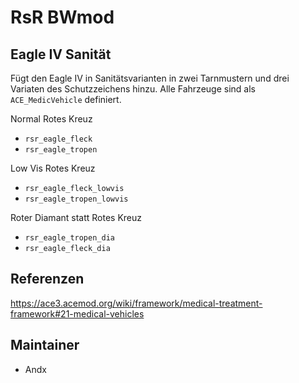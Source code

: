 # RsR BWmod

## Eagle IV Sanität

Fügt den Eagle IV in Sanitätsvarianten in zwei Tarnmustern und drei Variaten des Schutzzeichens hinzu. Alle Fahrzeuge sind als `ACE_MedicVehicle` definiert.

Normal Rotes Kreuz

- `rsr_eagle_fleck`
- `rsr_eagle_tropen`

Low Vis Rotes Kreuz

- `rsr_eagle_fleck_lowvis`
- `rsr_eagle_tropen_lowvis`

Roter Diamant statt Rotes Kreuz

- `rsr_eagle_tropen_dia`
- `rsr_eagle_fleck_dia`

## Referenzen

<https://ace3.acemod.org/wiki/framework/medical-treatment-framework#21-medical-vehicles>

## Maintainer

- Andx
